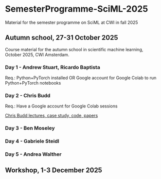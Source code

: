 # SemesterProgramme-SciML-2025
Material for the semester programme on SciML at CWI in fall 2025

## Autumn school, 27-31 October 2025

Course material for the autumn school in scientific machine learning, October 2025, CWI Amsterdam.

  
### Day 1 - Andrew Stuart, Ricardo Baptista
Req.: Python+PyTorch installed OR Google account for Google Colab to run Python+PyTorch notebooks
 
### Day 2 - Chris Budd
Req.: Have a Google account for Google Colab sessions

[Chris Budd lectures, case study, code, papers](https://github.com/ChrisBudd123/CWI/tree/main)

### Day 3 - Ben Moseley
 
### Day 4 - Gabriele Steidl

### Day 5 - Andrea Walther

## Workshop, 1-3 December 2025
